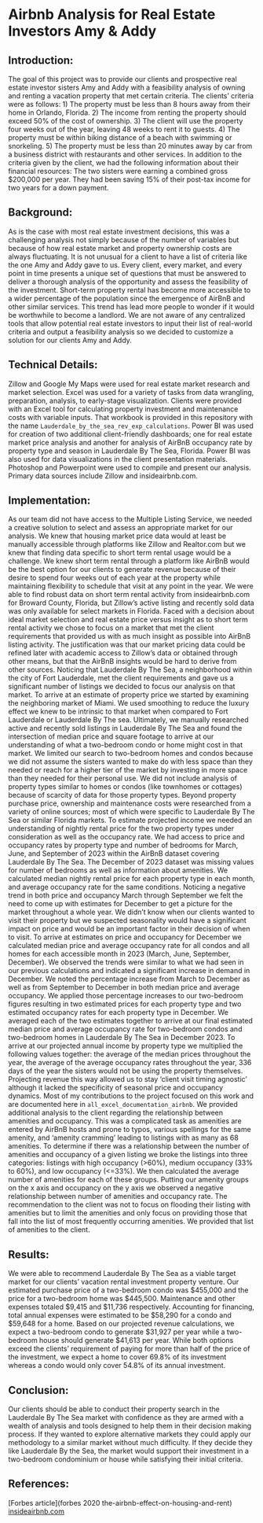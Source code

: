 # Airbnb Analysis for Real Estate Investors Amy & Addy
## Introduction:
The goal of this project was to provide our clients and prospective real estate investor sisters Amy and Addy with a feasibility analysis of owning and renting a vacation property that met certain criteria. The clients’ criteria were as follows: 1) The property must be less than 8 hours away from their home in Orlando, Florida. 2) The income from renting the property should exceed 50% of the cost of ownership. 3) The client will use the property four weeks out of the year, leaving 48 weeks to rent it to guests. 4) The property must be within biking distance of a beach with swimming or snorkeling. 5) The property must be less than 20 minutes away by car from a business district with restaurants and other services. In addition to the criteria given by the client, we had the following information about their financial resources: The two sisters were earning a combined gross $200,000 per year. They had been saving 15% of their post-tax income for two years for a down payment.

## Background:
As is the case with most real estate investment decisions, this was a challenging analysis not simply because of the number of variables but because of how real estate market and property ownership costs are always fluctuating. It is not unusual for a client to have a list of criteria like the one Amy and Addy gave to us. Every client, every market, and every point in time presents a unique set of questions that must be answered to deliver a thorough analysis of the opportunity and assess the feasibility of the investment. Short-term property rental has become more accessible to a wider percentage of the population since the emergence of AirBnB and other similar services. This trend has lead more people to wonder if it would be worthwhile to become a landlord. We are not aware of any centralized tools that allow potential real estate investors to input their list of real-world criteria and output a feasibility analysis so we decided to customize a solution for our clients Amy and Addy. 

## Technical Details:
Zillow and Google My Maps were used for real estate market research and market selection. Excel was used for a variety of tasks from data wrangling, preparation, analysis, to early-stage visualization. Clients were provided with an Excel tool for calculating property investment and maintenance costs with variable inputs. That workbook is provided in this repository with the name `Lauderdale_by_the_sea_rev_exp_calculations`. Power BI was used for creation of two additional client-friendly dashboards; one for real estate market price analysis and another for analysis of AirBnB occupancy rate by property type and season in Lauderdale By The Sea, Florida. Power BI was also used for data visualizations in the client presentation materials. Photoshop and Powerpoint were used to compile and present our analysis. Primary data sources include Zillow and insideairbnb.com.

## Implementation:
As our team did not have access to the Multiple Listing Service, we needed a creative solution to select and assess an appropriate market for our analysis. We knew that housing market price data would at least be manually accessible through platforms like Zillow and Realtor.com but we knew that finding data specific to short term rental usage would be a challenge. We knew short term rental through a platform like AirBnB would be the best option for our clients to generate revenue because of their desire to spend four weeks out of each year at the property while maintaining flexibility to schedule that visit at any point in the year. We were able to find robust data on short term rental activity from insideairbnb.com for Broward County, Florida, but Zillow’s active listing and recently sold data was only available for select markets in Florida. Faced with a decision about ideal market selection and real estate price versus insight as to short term rental activity we chose to focus on a market that met the client requirements that provided us with as much insight as possible into AirBnB listing activity. The justification was that our market pricing data could be refined later with academic access to Zillow’s data or obtained through other means, but that the AirBnB insights would be hard to derive from other sources. Noticing that Lauderdale By The Sea, a neighborhood within the city of Fort Lauderdale, met the client requirements and gave us a significant number of listings we decided to focus our analysis on that market. To arrive at an estimate of property price we started by examining the neighboring market of Miami. We used smoothing to reduce the luxury effect we knew to be intrinsic to that market when compared to Fort Lauderdale or Lauderdale By The sea. Ultimately, we manually researched active and recently sold listings in Lauderdale By The Sea and found the intersection of median price and square footage to arrive at our understanding of what a two-bedroom condo or home might cost in that market. We limited our search to two-bedroom homes and condos because we did not assume the sisters wanted to make do with less space than they needed or reach for a higher tier of the market by investing in more space than they needed for their personal use. We did not include analysis of property types similar to homes or condos (like townhomes or cottages) because of scarcity of data for those property types. Beyond property purchase price, ownership and maintenance costs were researched from a variety of online sources; most of which were specific to Lauderdale By The Sea or similar Florida markets. 
To estimate projected income we needed an understanding of nightly rental price for the two property types under consideration as well as the occupancy rate. We had access to price and occupancy rates by property type and number of bedrooms for March, June, and September of 2023 within the AirBnB dataset covering Lauderdale By The Sea. The December of 2023 dataset was missing values for number of bedrooms as well as information about amenities. We calculated median nightly rental price for each property type in each month, and average occupancy rate for the same conditions. Noticing a negative trend in both price and occupancy March through September we felt the need to come up with estimates for December to get a picture for the market throughout a whole year. We didn’t know when our clients wanted to visit their property but we suspected seasonality would have a significant impact on price and would be an important factor in their decision of when to visit. To arrive at estimates on price and occupancy for December we calculated median price and average occupancy rate for all condos and all homes for each accessible month in 2023 (March, June, September, December). We observed the trends were similar to what we had seen in our previous calculations and indicated a significant increase in demand in December. We noted the percentage increase from March to December as well as from September to December in both median price and average occupancy. We applied those percentage increases to our two-bedroom figures resulting in two estimated prices for each property type and two estimated occupancy rates for each property type in December. We averaged each of the two estimates together to arrive at our final estimated median price and average occupancy rate for two-bedroom condos and two-bedroom homes in Lauderdale By The Sea in December 2023. To arrive at our projected annual income by property type we multiplied the following values together: the average of the median prices throughout the year, the average of the average occupancy rates throughout the year, 336 days of the year the sisters would not be using the property themselves. Projecting revenue this way allowed us to stay ‘client visit timing agnostic’ although it lacked the specificity of seasonal price and occupancy dynamics. Most of my contributions to the project focused on this work and are documented here in `all_excel_documentation_airbnb`.
We provided additional analysis to the client regarding the relationship between amenities and occupancy. This was a complicated task as amenities are entered by AirBnB hosts and prone to typos, various spellings for the same amenity, and ‘amenity cramming’ leading to listings with as many as 68 amenities. To determine if there was a relationship between the number of amenities and occupancy of a given listing we broke the listings into three categories: listings with high occupancy (>60%), medium occupancy (33% to 60%), and low occupancy (<=33%). We then calculated the average number of amenities for each of these groups. Putting our amenity groups on the x axis and occupancy on the y axis we observed a negative relationship between number of amenities and occupancy rate. The recommendation to the client was not to focus on flooding their listing with amenities but to limit the amenities and only focus on providing those that fall into the list of most frequently occurring amenities. We provided that list of amenities to the client. 

## Results:
We were able to recommend Lauderdale By The Sea as a viable target market for our clients’ vacation rental investment property venture. Our estimated purchase price of a two-bedroom condo was $455,000 and the price for a two-bedroom home was $445,500. Maintenance and other expenses totaled $9,415 and $11,736 respectively. Accounting for financing, total annual expenses were estimated to be $58,290 for a condo and $59,648 for a home. Based on our projected revenue calculations, we expect a two-bedroom condo to generate $31,927 per year while a two-bedroom house should generate $41,613 per year. While both options exceed the clients’ requirement of paying for more than half of the price of the investment, we expect a home to cover 69.8% of its investment whereas a condo would only cover 54.8% of its annual investment.

## Conclusion:
Our clients should be able to conduct their property search in the Lauderdale By The Sea market with confidence as they are armed with a wealth of analysis and tools designed to help them in their decision making process. If they wanted to explore alternative markets they could apply our methodology to a similar market without much difficulty. If they decide they like Lauderdale By the Sea, the market would support their investment in a two-bedroom condominium or house while satisfying their initial criteria. 

## References:
[Forbes article](forbes 2020 the-airbnb-effect-on-housing-and-rent)
[insideairbnb.com](insideairbnb.com/get-the-data/)
